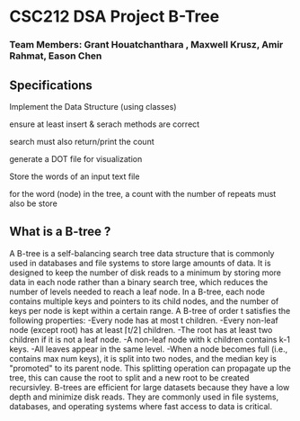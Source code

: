 <h1> CSC212 DSA Project B-Tree </h1>

<h3> Team Members: Grant Houatchanthara , Maxwell Krusz, Amir Rahmat, Eason Chen </h3>


<h2> Specifications </h2>

<p size = 5>


Implement the Data Structure (using classes)

ensure at least insert & serach methods are correct

search must also return/print the count

generate a DOT file for visualization

Store the words of an input text file

for the word (node) in the tree, a count with the number of repeats must also be store </p>


<h2> What is a B-tree ? </h2>

<p size = 5> A B-tree is a self-balancing search tree data structure that is commonly used in databases and file systems to store large amounts of data. It is designed to keep the number of disk reads to a minimum by storing more data in each node rather than a binary search tree, which reduces the number of levels needed to reach a leaf node. In a B-tree, each node contains multiple keys and pointers to its child nodes, and the number of keys per node is kept within a certain range. A B-tree of order t satisfies the following properties:
-Every node has at most t children.
-Every non-leaf node (except root) has at least ⌈t/2⌉ children.
-The root has at least two children if it is not a leaf node.
-A non-leaf node with k children contains k-1 keys.
-All leaves appear in the same level.
-When a node becomes full (i.e., contains max num keys), it is split into two nodes, and the median key is "promoted" to its parent node. This splitting operation can propagate up the tree, this can cause the root to split and a new root to be created recursivley.
B-trees are efficient for large datasets because they have a low depth and minimize disk reads. They are commonly used in file systems, databases, and operating systems where fast access to data is critical. </p>
